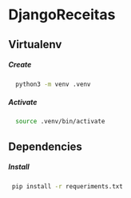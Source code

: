 # DjangoReceitas

## Virtualenv
  ##### Create
```bash
  python3 -m venv .venv
```
  ##### Activate
```bash
  source .venv/bin/activate
```
## Dependencies 
  ##### Install
  ```bash
   pip install -r requeriments.txt
  ```
    
